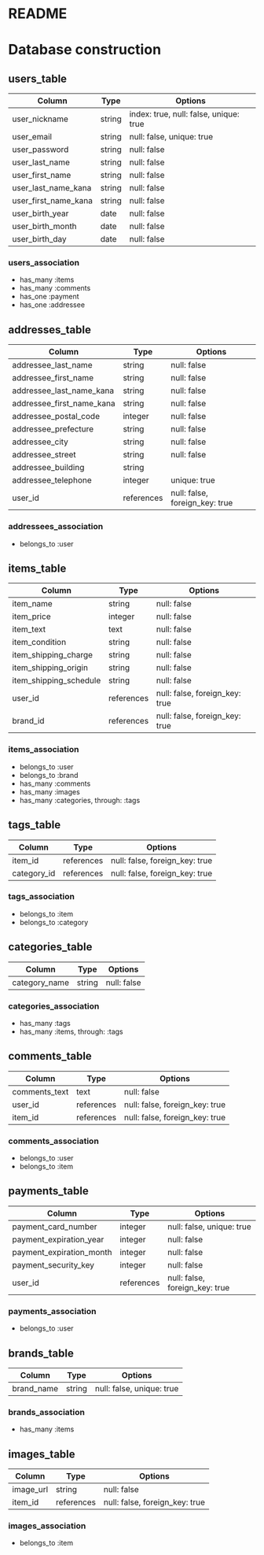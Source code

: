 # README

# Database construction

## users_table
|Column|Type|Options|
|------|----|-------|
|user_nickname|string|index: true, null: false, unique: true|
|user_email|string|null: false, unique: true|
|user_password|string|null: false|
|user_last_name|string|null: false|
|user_first_name|string|null: false|
|user_last_name_kana|string|null: false|
|user_first_name_kana|string|null: false|
|user_birth_year|date|null: false|
|user_birth_month|date|null: false|
|user_birth_day|date|null: false|
### users_association
- has_many :items
- has_many :comments
- has_one :payment
- has_one :addressee

## addresses_table
|Column|Type|Options|
|------|----|-------|
|addressee_last_name|string|null: false|
|addressee_first_name|string|null: false|
|addressee_last_name_kana|string|null: false|
|addressee_first_name_kana|string|null: false|
|addressee_postal_code|integer|null: false|
|addressee_prefecture|string|null: false|
|addressee_city|string|null: false|
|addressee_street|string|null: false|
|addressee_building|string|
|addressee_telephone|integer|unique: true|
|user_id|references|null: false, foreign_key: true|
### addressees_association
- belongs_to :user

## items_table
|Column|Type|Options|
|------|----|-------|
|item_name|string|null: false|
|item_price|integer|null: false|
|item_text|text|null: false|
|item_condition|string|null: false|
|item_shipping_charge|string|null: false|
|item_shipping_origin|string|null: false|
|item_shipping_schedule|string|null: false|
|user_id|references|null: false, foreign_key: true|
|brand_id|references|null: false, foreign_key: true|
### items_association
- belongs_to :user
- belongs_to :brand
- has_many :comments
- has_many :images
- has_many :categories, through: :tags

## tags_table
|Column|Type|Options|
|------|----|-------|
|item_id|references|null: false, foreign_key: true|
|category_id|references|null: false, foreign_key: true|
### tags_association
- belongs_to :item
- belongs_to :category

## categories_table
|Column|Type|Options|
|------|----|-------|
|category_name|string|null: false|
### categories_association
- has_many :tags
- has_many :items, through: :tags

## comments_table
|Column|Type|Options|
|------|----|-------|
|comments_text|text|null: false|
|user_id|references|null: false, foreign_key: true|
|item_id|references|null: false, foreign_key: true|
### comments_association
- belongs_to :user
- belongs_to :item

## payments_table
|Column|Type|Options|
|------|----|-------|
|payment_card_number|integer|null: false, unique: true|
|payment_expiration_year|integer|null: false|
|payment_expiration_month|integer|null: false|
|payment_security_key|integer|null: false|
|user_id|references|null: false, foreign_key: true|
### payments_association
- belongs_to :user

## brands_table
|Column|Type|Options|
|------|----|-------|
|brand_name|string|null: false, unique: true|
### brands_association
- has_many :items

## images_table
|Column|Type|Options|
|------|----|-------|
|image_url|string|null: false|
|item_id|references|null: false, foreign_key: true|
### images_association
- belongs_to :item